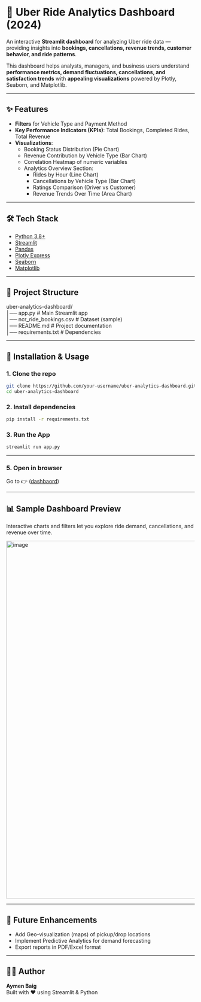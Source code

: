 # 🚗 Uber Ride Analytics Dashboard (2024)

An interactive **Streamlit dashboard** for analyzing Uber ride data — providing insights into **bookings, cancellations, revenue trends, customer behavior, and ride patterns**.  

This dashboard helps analysts, managers, and business users understand **performance metrics, demand fluctuations, cancellations, and satisfaction trends** with **appealing visualizations** powered by Plotly, Seaborn, and Matplotlib.  

---

## ✨ Features

- **Filters** for Vehicle Type and Payment Method  
- **Key Performance Indicators (KPIs)**: Total Bookings, Completed Rides, Total Revenue  
- **Visualizations**:
  - Booking Status Distribution (Pie Chart)  
  - Revenue Contribution by Vehicle Type (Bar Chart)  
  - Correlation Heatmap of numeric variables  
  - Analytics Overview Section:  
    - Rides by Hour (Line Chart)  
    - Cancellations by Vehicle Type (Bar Chart)  
    - Ratings Comparison (Driver vs Customer)  
    - Revenue Trends Over Time (Area Chart)  

---

## 🛠️ Tech Stack

- [Python 3.8+](https://www.python.org/)  
- [Streamlit](https://streamlit.io/)  
- [Pandas](https://pandas.pydata.org/)  
- [Plotly Express](https://plotly.com/python/plotly-express/)  
- [Seaborn](https://seaborn.pydata.org/)  
- [Matplotlib](https://matplotlib.org/)  

---

## 📂 Project Structure

uber-analytics-dashboard/<br>
│── app.py # Main Streamlit app <br>
│── ncr_ride_bookings.csv # Dataset (sample) <br>
│── README.md # Project documentation <br>
│── requirements.txt # Dependencies <br>


---

## 🚀 Installation & Usage

### 1. Clone the repo
```bash
git clone https://github.com/your-username/uber-analytics-dashboard.git
cd uber-analytics-dashboard
```

### 2. Install dependencies
```bash
pip install -r requirements.txt
```

### 3. Run the App
```bash
streamlit run app.py
```

---
### 5. Open in browser

Go to 👉 ([dashbaord](https://uber-anlytics-dashboard-itv3kjahgtjdnghgc8bnf5.streamlit.app/))

---

## 📊 Sample Dashboard Preview

Interactive charts and filters let you explore ride demand, cancellations, and revenue over time.

<img width="3048" height="957" alt="image" src="https://github.com/user-attachments/assets/699815e9-a4c1-4498-af18-bc697a99b28d" />


---

## 📌 Future Enhancements

- Add Geo-visualization (maps) of pickup/drop locations  
- Implement Predictive Analytics for demand forecasting  
- Export reports in PDF/Excel format  

---

## 👨‍💻 Author

**Aymen Baig**  
Built with ❤️ using Streamlit & Python
